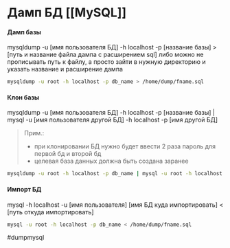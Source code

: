 # Дамп БД [[MySQL]]

#### Дамп базы
mysqldump -u [имя пользователя БД] -h localhost -p [название базы] > [путь и название файла дампа с расширением sql]
либо можно не прописывать путь к файлу, а просто зайти в нужную директорию и указать название и расширение дампа

```bash
mysqldump -u root -h localhost -p db_name > /home/dump/fname.sql
```

#### Клон базы
mysqldump -u [имя пользователя БД] -h localhost -p [название базы] | mysql -u [имя пользователя другой БД] -h localhost -p [имя другой БД]

>Прим.: 
> - при клонировании БД нужно будет ввести 2 раза пароль для первой бд и второй бд
> - целевая база данных должна быть создана заранее


```bash
mysqldump -u root -h localhost -p db_name | mysql -u root -h localhost -p new_db_name
```

#### Импорт БД
mysql -h localhost -u [имя пользователя] [имя БД куда импортировать] < [путь откуда импортировать]

```bash
mysql -u root -h localhost -p db_name < /home/dump/fname.sql
```

#dumpmysql